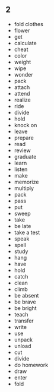 ## 2
- fold clothes
- flower
- get
- calculate
- cheat
- color
- weight
- wipe
- wonder
- pack
- attach
- attend
- realize
- ride
- divide
- hold
- knock on
- leave
- prepare
- read
- review
- graduate
- learn
- listen
- make
- memorize
- multiply
- pack
- pass
- put
- sweep
- take
- be late
- take a test
- speak
- spell
- study
- hang
- have
- hold
- catch
- clean
- climb
- be absent
- be brave
- be bright
- teach
- transfer
- write
- use
- unpack
- unload
- cut
- divide
- do homework
- draw
- enter
- fold
